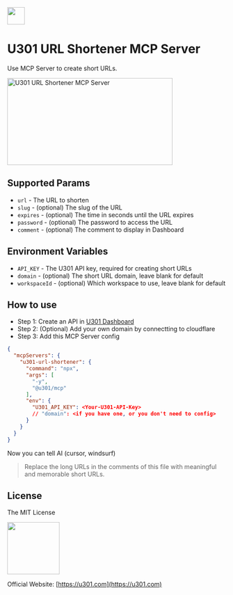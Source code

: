 
<img src="https://u301.com/app.svg" style="width: 40px; height: 40px;" />

# U301 URL Shortener MCP Server

Use MCP Server to create short URLs.

<img width="380" height="200" src="https://glama.ai/mcp/servers/@tealight-uk/u301-mcp/badge" alt="U301 URL Shortener MCP Server" />

## Supported Params
* `url` - The URL to shorten
* `slug` - (optional) The slug of the URL
* `expires` - (optional) The time in seconds until the URL expires
* `password` - (optional) The password to access the URL
* `comment` - (optional) The comment to display in Dashboard

## Environment Variables
* `API_KEY` - The U301 API key, required for creating short URLs
* `domain` - (optional) The short URL domain, leave blank for default
* `workspaceId` - (optional) Which workspace to use, leave blank for default

## How to use
- Step 1: Create an API in [U301 Dashboard](https://u301.com)
- Step 2: (Optional) Add your own domain by connectting to cloudflare
- Step 3: Add this MCP Server config

```json
{
  "mcpServers": {
    "u301-url-shortener": {
      "command": "npx",
      "args": [
        "-y",
        "@u301/mcp"
      ],
      "env": {
        "U301_API_KEY": <Your-U301-API-Key>
        // "domain": <if you have one, or you don't need to config>
      }
    }
  }
}
```
Now you can tell AI (cursor, windsurf)

> Replace the long URLs in the comments of this file with meaningful and memorable short URLs.

## License
The MIT License

<img src="https://u301.com/u301-logo-v3.svg" style="width: 120px; height: 120px;" />

Official Website: [https://u301.com](https://u301.com)
